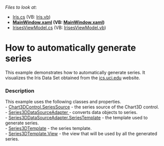 <!-- default file list -->
*Files to look at*:

* [Iris.cs](./CS/Bubbles/Model/Iris.cs) (VB: [Iris.vb](./VB/Bubbles/Model/Iris.vb))
* **[MainWindow.xaml](./CS/Bubbles/View/MainWindow.xaml) (VB: [MainWindow.xaml](./VB/Bubbles/View/MainWindow.xaml))**
* [IrisesViewModel.cs](./CS/Bubbles/ViewModel/IrisesViewModel.cs) (VB: [IrisesViewModel.vb](./VB/Bubbles/ViewModel/IrisesViewModel.vb))
<!-- default file list end -->
# How to automatically generate series


This example demonstrates how to automatically generate series. It visualizes the Iris Data Set obtained from the <a href="http://www.ics.uci.edu/">ics.uci.edu</a> website.


<h3>Description</h3>

<p>This example uses the following classes and properties.<br>- <a href="https://documentation.devexpress.com/#WPF/DevExpressXpfChartsChart3DControl_SeriesSourcetopic">Chart3DControl.SeriesSource</a>&nbsp;- the series source of the Chart3D control.<br>- <a href="https://documentation.devexpress.com/#WPF/clsDevExpressXpfChartsSeries3DDataSourceAdaptertopic">Series3DDataSourceAdapter </a>- converts data objects to series.<br>- <a href="https://documentation.devexpress.com/#WPF/DevExpressXpfChartsSeries3DDataSourceAdapter_SeriesTemplatetopic">Series3DDataSourceAdapter.SeriesTemplate</a>&nbsp;- the template used to generate series.<br>- <a href="https://documentation.devexpress.com/#WPF/clsDevExpressXpfChartsSeries3DTemplatetopic">Series3DTemplate</a>&nbsp;- the series template.<br>- <a href="https://documentation.devexpress.com/#WPF/DevExpressXpfChartsSeries3DBase_Viewtopic">Series3DTemplate.View</a>&nbsp;- the view that will be used by all the generated series.</p>

<br/>



